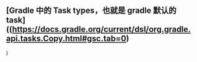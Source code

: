 ## [Gradle 中的 Task types，也就是 gradle 默认的 task]((https://docs.gradle.org/current/dsl/org.gradle.api.tasks.Copy.html#gsc.tab=0)

)